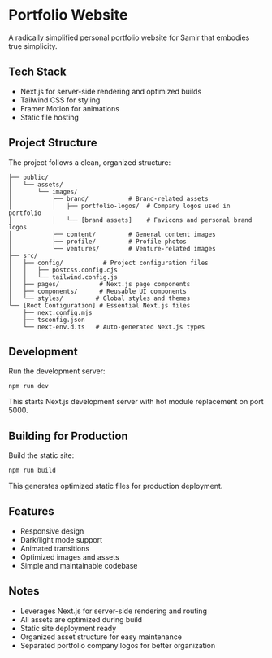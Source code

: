 # Portfolio Website

A radically simplified personal portfolio website for Samir that embodies true simplicity.

## Tech Stack

- Next.js for server-side rendering and optimized builds
- Tailwind CSS for styling
- Framer Motion for animations
- Static file hosting

## Project Structure

The project follows a clean, organized structure:

```
├── public/
│   └── assets/
│       └── images/
│           ├── brand/           # Brand-related assets
│           │   ├── portfolio-logos/  # Company logos used in portfolio
│           │   └── [brand assets]    # Favicons and personal brand logos
│           ├── content/         # General content images
│           ├── profile/         # Profile photos
│           └── ventures/        # Venture-related images
├── src/
│   ├── config/           # Project configuration files
│   │   ├── postcss.config.cjs
│   │   └── tailwind.config.js
│   ├── pages/           # Next.js page components
│   ├── components/      # Reusable UI components
│   └── styles/         # Global styles and themes
└── [Root Configuration] # Essential Next.js files
    ├── next.config.mjs
    ├── tsconfig.json
    └── next-env.d.ts   # Auto-generated Next.js types
```

## Development

Run the development server:

```bash
npm run dev
```

This starts Next.js development server with hot module replacement on port 5000.

## Building for Production

Build the static site:

```bash
npm run build
```

This generates optimized static files for production deployment.

## Features

- Responsive design
- Dark/light mode support 
- Animated transitions
- Optimized images and assets
- Simple and maintainable codebase

## Notes

- Leverages Next.js for server-side rendering and routing
- All assets are optimized during build
- Static site deployment ready
- Organized asset structure for easy maintenance
- Separated portfolio company logos for better organization